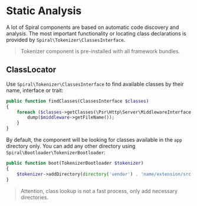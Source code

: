 # Static Analysis
A lot of Spiral components are based on automatic code discovery and analysis. The most important functionality or locating class declarations
is provided by `Spiral\Tokenizer\ClassesInterface`.

> Tokenizer component is pre-installed with all framework bundles.

## ClassLocator
Use `Spiral\Tokenizer\ClassesInterface` to find available classes by their name, interface or trait:

```php
public function findClasses(ClassesInterface $classes)
{
    foreach ($classes->getClasses(\Psr\Http\Server\MiddlewareInterface::class) as $middleware) {
        dump($middleware->getFileName());
    }
}
```

By default, the component will be looking for classes available in the `app` directory only. You can add any other directory
using `Spiral\Bootloader\TokenizerBootloader`:

```php
public function boot(TokenizerBootloader $tokenizer)
{
    $tokenizer->addDirectory(directory('vendor') . 'name/extension/src');
}
```

> Attention, class lookup is not a fast process, only add necessary directories.
